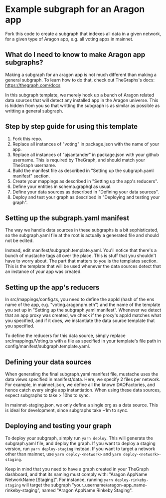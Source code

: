 # Example subgraph for an Aragon app

Fork this code to create a subgraph that indexes all data in a given network, for a given type of Aragon app, e.g. all voting apps in mainnet.

## What do I need to know to make Aragon app subgraphs?

Making a subgraph for an aragon app is not much different than making a general subgraph. To learn how to do that, check out TheGraphs's docs: https://thegraph.com/docs

In this subgraph template, we merely hook up a bunch of Aragon related data sources that will detect any installed app in the Aragon universe. This is hidden from you so that writting the subgraph is as similar as possible as writting a general subgraph.

## Step by step guide for using this template

1. Fork this repo.
2. Replace all instances of "voting" in package.json with the name of your app.
3. Replace all instances of "ajsantander" in package.json with your github username. This is required by TheGraph, and should match your TheGraph username.
4. Build the manifest file as described in "Setting up the subgraph.yaml manifest" section.
5. Create your mappings as described in "Setting up the app's reducers".
6. Define your entities in schema.graphql as usual.
7. Define your data sources as described in "Defining your data sources".
8. Deploy and test your graph as described in "Deploying and testing your graph".

## Setting up the subgraph.yaml manifest

The way we handle data sources in these subgraphs is a bit sophisticated, so the subgraph.yaml file at the root is actually a generated file and should not be edited.

Instead, edit manifest/subgraph.template.yaml. You'll notice that there's a bunch of mustache tags all over the place. This is stuff that you shouldn't have to worry about. The part that matters to you is the templates section. This is the template that will be used whenever the data sources detect that an instance of your app was created.

## Setting up the app's reducers

In src/mappings/config.ts, you need to define the appId (hash of the ens name of the app, e.g. "voting.aragonpm.eth") and the name of the template you set up in "Setting up the subgraph.yaml manifest". Whenever we detect that an app proxy was created, we check if the proxy's appId matches what you specified, and if it does, we instantiate the data source template that you specified.

To define the reducers for this data source, simply replace src/mappings/Voting.ts with a file as specified in your template's file path in config/manifest/subgraph.template.yaml.

## Defining your data sources

When generating the final subgraph.yaml manifest file, mustache uses the data views specified in manifest/data. Here, we specify 2 files per network. For example, in mainnet.json, we define all the known DAOFactories, and hence catch every single app instantiation. When using these data sources, expect subgraphs to take > 10hs to sync.

In mainnet-staging.json, we only define a single org as a data source. This is ideal for development, since subgraphs take ~1m to sync.

## Deploying and testing your graph

To deploy your subgraph, simply run `yarn deploy`. This will generate the subgraph.yaml file, and deploy the graph. If you want to deploy a staging version, run `yarn deploy-staging` instead. If you want to target a network other than mainnet, use `yarn deploy-<network>` and `yarn deploy-<network>-staging`.

Keep in mind that you need to have a graph created in your TheGraph dashboard, and that its naming must comply with: "Aragon AppName NetworkName [Staging]". For instance, running `yarn deploy-rinkeby-staging` will target the subgraph "your_username/aragon-app_name-rinkeby-staging", named "Aragon AppName Rinkeby Staging".